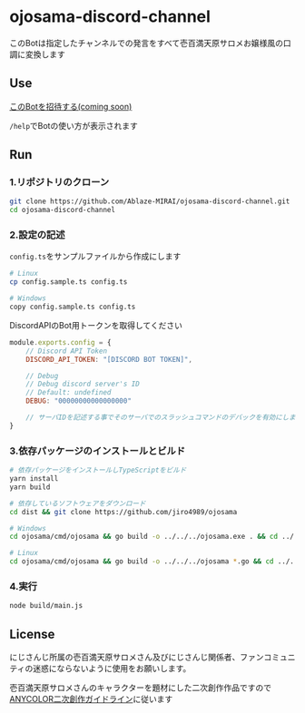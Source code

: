 # ojosama-discord-channel

このBotは指定したチャンネルでの発言をすべて壱百満天原サロメお嬢様風の口調に変換します

## Use

[このBotを招待する(coming soon)](https://dicord.gg/xxxx)

`/help`でBotの使い方が表示されます

## Run

### 1.リポジトリのクローン

```bash
git clone https://github.com/Ablaze-MIRAI/ojosama-discord-channel.git
cd ojosama-discord-channel
```

### 2.設定の記述

`config.ts`をサンプルファイルから作成にします

```bash
# Linux
cp config.sample.ts config.ts

# Windows
copy config.sample.ts config.ts
```

DiscordAPIのBot用トークンを取得してください

```js
module.exports.config = {
    // Discord API Token
    DISCORD_API_TOKEN: "[DISCORD BOT TOKEN]",

    // Debug
    // Debug discord server's ID
    // Default: undefined
    DEBUG: "00000000000000000"

    // サーバIDを記述する事でそのサーバでのスラッシュコマンドのデバックを有効にします
}
```

### 3.依存パッケージのインストールとビルド

```bash
# 依存パッケージをインストールしTypeScriptをビルド
yarn install
yarn build

# 依存しているソフトウェアをダウンロード
cd dist && git clone https://github.com/jiro4989/ojosama

# Windows
cd ojosama/cmd/ojosama && go build -o ../../../ojosama.exe . && cd ../../../../

# Linux 
cd ojosama/cmd/ojosama && go build -o ../../../ojosama *.go && cd ../../../../
```

### 4.実行

```bash
node build/main.js
```

## License

にじさんじ所属の壱百満天原サロメさん及びにじさんじ関係者、ファンコミュニティの迷惑にならないように使用をお願いします。

壱百満天原サロメさんのキャラクターを題材にした二次創作作品ですので[ANYCOLOR二次創作ガイドライン](https://event.nijisanji.app/guidelines/)に従います
